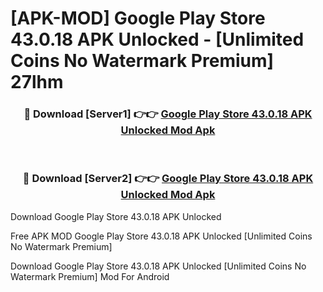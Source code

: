 # [APK-MOD] Google Play Store 43.0.18 APK Unlocked - [Unlimited Coins No Watermark Premium] 27lhm



<div align="center">
<h3>🔴 Download [Server1] 👉👉 <a href="https://momento.my/?title=Google_Play_Store_43.0.18_APK_Unlocked">Google Play Store 43.0.18 APK Unlocked Mod Apk</a></h3><br>

<h3>🔴 Download [Server2] 👉👉 <a href="https://momento.my/?title=Google_Play_Store_43.0.18_APK_Unlocked">Google Play Store 43.0.18 APK Unlocked Mod Apk</a></h3>
</div>



Download Google Play Store 43.0.18 APK Unlocked 

Free APK MOD Google Play Store 43.0.18 APK Unlocked [Unlimited Coins No Watermark Premium]

Download Google Play Store 43.0.18 APK Unlocked [Unlimited Coins No Watermark Premium] Mod For Android
